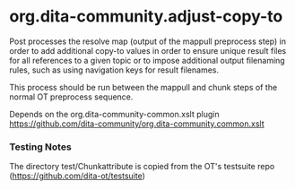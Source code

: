 org.dita-community.adjust-copy-to
=================================

Post processes the resolve map (output of the mappull preprocess step)
in order to add additional copy-to values in order to ensure unique
result files for all references to a given topic or to impose additional
output filenaming rules, such as using navigation keys for result filenames.

This process should be run between the mappull and chunk steps of the normal
OT preprocess sequence.   

Depends on the org.dita-community-common.xslt plugin <https://github.com/dita-community/org.dita-community.common.xslt>

### Testing Notes

The directory test/Chunkattribute is copied from the OT's testsuite repo (https://github.com/dita-ot/testsuite)
